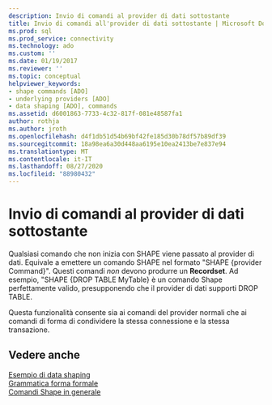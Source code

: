 ```yaml
---
description: Invio di comandi al provider di dati sottostante
title: Invio di comandi all'provider di dati sottostante | Microsoft Docs
ms.prod: sql
ms.prod_service: connectivity
ms.technology: ado
ms.custom: ''
ms.date: 01/19/2017
ms.reviewer: ''
ms.topic: conceptual
helpviewer_keywords:
- shape commands [ADO]
- underlying providers [ADO]
- data shaping [ADO], commands
ms.assetid: d6001863-7733-4c32-817f-081e48587fa1
author: rothja
ms.author: jroth
ms.openlocfilehash: d4f1db51d54b69bf42fe185d30b78df57b89df39
ms.sourcegitcommit: 18a98ea6a30d448aa6195e10ea2413be7e837e94
ms.translationtype: MT
ms.contentlocale: it-IT
ms.lasthandoff: 08/27/2020
ms.locfileid: "88980432"
---
```

# <a name="issuing-commands-to-the-underlying-data-provider"></a>Invio di comandi al provider di dati sottostante
Qualsiasi comando che non inizia con SHAPE viene passato al provider di dati. Equivale a emettere un comando SHAPE nel formato "SHAPE {provider Command}". Questi comandi *non* devono produrre un **Recordset**. Ad esempio, "SHAPE {DROP TABLE MyTable} è un comando Shape perfettamente valido, presupponendo che il provider di dati supporti DROP TABLE.  
  
 Questa funzionalità consente sia ai comandi del provider normali che ai comandi di forma di condividere la stessa connessione e la stessa transazione.  
  
## <a name="see-also"></a>Vedere anche  
 [Esempio di data shaping](./data-shaping-example.md)   
 [Grammatica forma formale](./formal-shape-grammar.md)   
 [Comandi Shape in generale](./shape-commands-in-general.md)